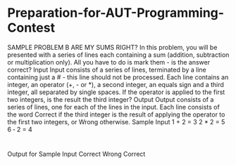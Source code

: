 # Preparation-for-AUT-Programming-Contest


SAMPLE PROBLEM B ARE MY SUMS RIGHT?
In this problem, you will be presented with a series of lines each containing a sum (addition,
subtraction or multiplication only). All you have to do is mark them - is the answer correct?
Input
Input consists of a series of lines, terminated by a line containing just a # - this line should
not be processed. Each line contains an integer, an operator (+, - or *), a second integer,
an equals sign and a third integer, all separated by single spaces. If the operator is applied
to the first two integers, is the result the third integer?
Output
Output consists of a series of lines, one for each of the lines in the input. Each line consists
of the word Correct if the third integer is the result of applying the operator to the first two
integers, or Wrong otherwise.
Sample Input
1 + 2 = 3
2 * 2 = 5
6 ‐ 2 = 4
#
Output for Sample Input
Correct
Wrong
Correct
